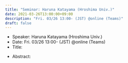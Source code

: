 ```yaml
---
title: "Seminar: Haruna Katayama (Hroshima Univ.)"
date: 2021-03-26T13:00:00+09:00
description: "Fri. 03/26 13:00- (JST) @online (Teams)"
draft: false
---
```


- Speaker:
Haruna Katayama (Hroshima Univ.)
- Date:
Fri. 03/26 13:00- (JST) @online (Teams)
- Title:


<!--more-->

- Abstract:

